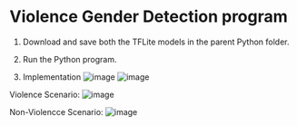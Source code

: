 # Violence Gender Detection program
1. Download and save both the TFLite models in the parent Python folder.
2. Run the Python program.

3. Implementation
![image](https://github.com/user-attachments/assets/f80881a9-2b6a-4e36-8c3c-26e7a426cd12)
![image](https://github.com/user-attachments/assets/aa298dee-6be9-4259-9e0f-3b759e4d66d7)

Violence Scenario:
![image](https://github.com/user-attachments/assets/ba53614a-998b-401a-90a1-fbc0a4c84db2)

Non-Violencce Scenario:
![image](https://github.com/user-attachments/assets/886bfc9f-f45b-4de6-aae3-2d7566444c1c)
